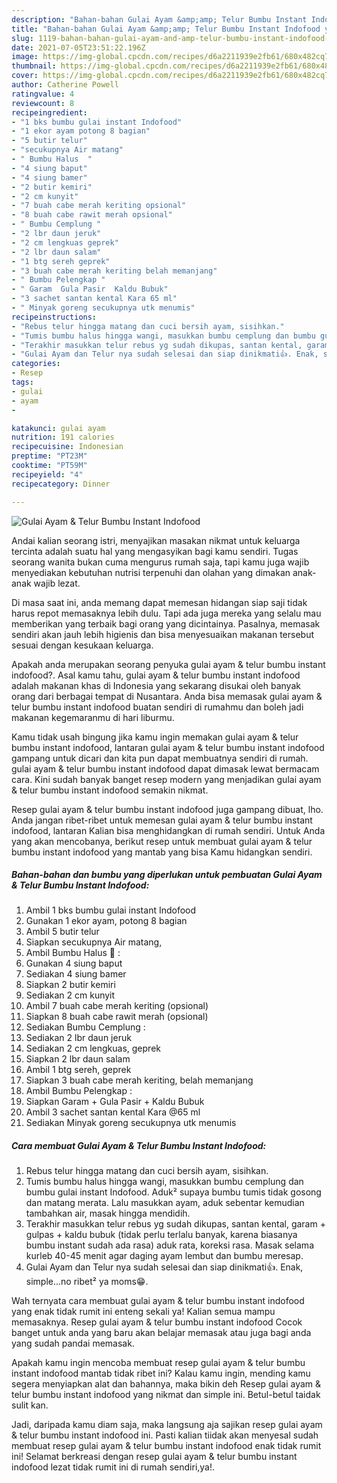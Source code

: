 ```yaml
---
description: "Bahan-bahan Gulai Ayam &amp;amp; Telur Bumbu Instant Indofood yang enak Untuk Jualan"
title: "Bahan-bahan Gulai Ayam &amp;amp; Telur Bumbu Instant Indofood yang enak Untuk Jualan"
slug: 1119-bahan-bahan-gulai-ayam-and-amp-telur-bumbu-instant-indofood-yang-enak-untuk-jualan
date: 2021-07-05T23:51:22.196Z
image: https://img-global.cpcdn.com/recipes/d6a2211939e2fb61/680x482cq70/gulai-ayam-telur-bumbu-instant-indofood-foto-resep-utama.jpg
thumbnail: https://img-global.cpcdn.com/recipes/d6a2211939e2fb61/680x482cq70/gulai-ayam-telur-bumbu-instant-indofood-foto-resep-utama.jpg
cover: https://img-global.cpcdn.com/recipes/d6a2211939e2fb61/680x482cq70/gulai-ayam-telur-bumbu-instant-indofood-foto-resep-utama.jpg
author: Catherine Powell
ratingvalue: 4
reviewcount: 8
recipeingredient:
- "1 bks bumbu gulai instant Indofood"
- "1 ekor ayam potong 8 bagian"
- "5 butir telur"
- "secukupnya Air matang"
- " Bumbu Halus  "
- "4 siung baput"
- "4 siung bamer"
- "2 butir kemiri"
- "2 cm kunyit"
- "7 buah cabe merah keriting opsional"
- "8 buah cabe rawit merah opsional"
- " Bumbu Cemplung "
- "2 lbr daun jeruk"
- "2 cm lengkuas geprek"
- "2 lbr daun salam"
- "1 btg sereh geprek"
- "3 buah cabe merah keriting belah memanjang"
- " Bumbu Pelengkap "
- " Garam  Gula Pasir  Kaldu Bubuk"
- "3 sachet santan kental Kara 65 ml"
- " Minyak goreng secukupnya utk menumis"
recipeinstructions:
- "Rebus telur hingga matang dan cuci bersih ayam, sisihkan."
- "Tumis bumbu halus hingga wangi, masukkan bumbu cemplung dan bumbu gulai instant Indofood. Aduk² supaya bumbu tumis tidak gosong dan matang merata. Lalu masukkan ayam, aduk sebentar kemudian tambahkan air, masak hingga mendidih."
- "Terakhir masukkan telur rebus yg sudah dikupas, santan kental, garam + gulpas + kaldu bubuk (tidak perlu terlalu banyak, karena biasanya bumbu instant sudah ada rasa) aduk rata, koreksi rasa. Masak selama kurleb 40-45 menit agar daging ayam lembut dan bumbu meresap."
- "Gulai Ayam dan Telur nya sudah selesai dan siap dinikmati👍. Enak, simple...no ribet² ya moms😁."
categories:
- Resep
tags:
- gulai
- ayam
- 

katakunci: gulai ayam  
nutrition: 191 calories
recipecuisine: Indonesian
preptime: "PT23M"
cooktime: "PT59M"
recipeyield: "4"
recipecategory: Dinner

---
```



![Gulai Ayam &amp; Telur Bumbu Instant Indofood](https://img-global.cpcdn.com/recipes/d6a2211939e2fb61/680x482cq70/gulai-ayam-telur-bumbu-instant-indofood-foto-resep-utama.jpg)

Andai kalian seorang istri, menyajikan masakan nikmat untuk keluarga tercinta adalah suatu hal yang mengasyikan bagi kamu sendiri. Tugas seorang  wanita bukan cuma mengurus rumah saja, tapi kamu juga wajib menyediakan kebutuhan nutrisi terpenuhi dan olahan yang dimakan anak-anak wajib lezat.

Di masa  saat ini, anda memang dapat memesan hidangan siap saji tidak harus repot memasaknya lebih dulu. Tapi ada juga mereka yang selalu mau memberikan yang terbaik bagi orang yang dicintainya. Pasalnya, memasak sendiri akan jauh lebih higienis dan bisa menyesuaikan makanan tersebut sesuai dengan kesukaan keluarga. 



Apakah anda merupakan seorang penyuka gulai ayam &amp; telur bumbu instant indofood?. Asal kamu tahu, gulai ayam &amp; telur bumbu instant indofood adalah makanan khas di Indonesia yang sekarang disukai oleh banyak orang dari berbagai tempat di Nusantara. Anda bisa memasak gulai ayam &amp; telur bumbu instant indofood buatan sendiri di rumahmu dan boleh jadi makanan kegemaranmu di hari liburmu.

Kamu tidak usah bingung jika kamu ingin memakan gulai ayam &amp; telur bumbu instant indofood, lantaran gulai ayam &amp; telur bumbu instant indofood gampang untuk dicari dan kita pun dapat membuatnya sendiri di rumah. gulai ayam &amp; telur bumbu instant indofood dapat dimasak lewat bermacam cara. Kini sudah banyak banget resep modern yang menjadikan gulai ayam &amp; telur bumbu instant indofood semakin nikmat.

Resep gulai ayam &amp; telur bumbu instant indofood juga gampang dibuat, lho. Anda jangan ribet-ribet untuk memesan gulai ayam &amp; telur bumbu instant indofood, lantaran Kalian bisa menghidangkan di rumah sendiri. Untuk Anda yang akan mencobanya, berikut resep untuk membuat gulai ayam &amp; telur bumbu instant indofood yang mantab yang bisa Kamu hidangkan sendiri.

<!--inarticleads1-->

##### Bahan-bahan dan bumbu yang diperlukan untuk pembuatan Gulai Ayam &amp; Telur Bumbu Instant Indofood:

1. Ambil 1 bks bumbu gulai instant Indofood
1. Gunakan 1 ekor ayam, potong 8 bagian
1. Ambil 5 butir telur
1. Siapkan secukupnya Air matang,
1. Ambil  Bumbu Halus 🧄 :
1. Gunakan 4 siung baput
1. Sediakan 4 siung bamer
1. Siapkan 2 butir kemiri
1. Sediakan 2 cm kunyit
1. Ambil 7 buah cabe merah keriting (opsional)
1. Siapkan 8 buah cabe rawit merah (opsional)
1. Sediakan  Bumbu Cemplung :
1. Sediakan 2 lbr daun jeruk
1. Sediakan 2 cm lengkuas, geprek
1. Siapkan 2 lbr daun salam
1. Ambil 1 btg sereh, geprek
1. Siapkan 3 buah cabe merah keriting, belah memanjang
1. Ambil  Bumbu Pelengkap :
1. Siapkan  Garam + Gula Pasir + Kaldu Bubuk
1. Ambil 3 sachet santan kental Kara @65 ml
1. Sediakan  Minyak goreng secukupnya utk menumis




<!--inarticleads2-->

##### Cara membuat Gulai Ayam &amp; Telur Bumbu Instant Indofood:

1. Rebus telur hingga matang dan cuci bersih ayam, sisihkan.
1. Tumis bumbu halus hingga wangi, masukkan bumbu cemplung dan bumbu gulai instant Indofood. Aduk² supaya bumbu tumis tidak gosong dan matang merata. Lalu masukkan ayam, aduk sebentar kemudian tambahkan air, masak hingga mendidih.
1. Terakhir masukkan telur rebus yg sudah dikupas, santan kental, garam + gulpas + kaldu bubuk (tidak perlu terlalu banyak, karena biasanya bumbu instant sudah ada rasa) aduk rata, koreksi rasa. Masak selama kurleb 40-45 menit agar daging ayam lembut dan bumbu meresap.
1. Gulai Ayam dan Telur nya sudah selesai dan siap dinikmati👍. Enak, simple...no ribet² ya moms😁.




Wah ternyata cara membuat gulai ayam &amp; telur bumbu instant indofood yang enak tidak rumit ini enteng sekali ya! Kalian semua mampu memasaknya. Resep gulai ayam &amp; telur bumbu instant indofood Cocok banget untuk anda yang baru akan belajar memasak atau juga bagi anda yang sudah pandai memasak.

Apakah kamu ingin mencoba membuat resep gulai ayam &amp; telur bumbu instant indofood mantab tidak ribet ini? Kalau kamu ingin, mending kamu segera menyiapkan alat dan bahannya, maka bikin deh Resep gulai ayam &amp; telur bumbu instant indofood yang nikmat dan simple ini. Betul-betul taidak sulit kan. 

Jadi, daripada kamu diam saja, maka langsung aja sajikan resep gulai ayam &amp; telur bumbu instant indofood ini. Pasti kalian tiidak akan menyesal sudah membuat resep gulai ayam &amp; telur bumbu instant indofood enak tidak rumit ini! Selamat berkreasi dengan resep gulai ayam &amp; telur bumbu instant indofood lezat tidak rumit ini di rumah sendiri,ya!.

